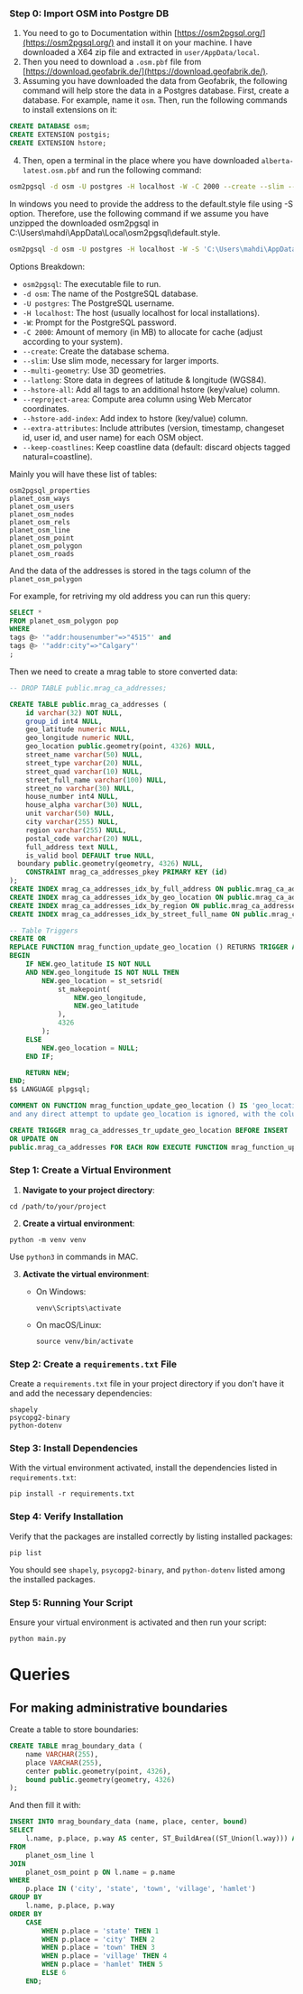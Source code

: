 ### Step 0: Import OSM into Postgre DB
1. You need to go to Documentation within [https://osm2pgsql.org/](https://osm2pgsql.org/) and install it on your machine. I have downloaded a X64 zip file and extracted in `user/AppData/local`.
2. Then you need to download a `.osm.pbf` file from [https://download.geofabrik.de/](https://download.geofabrik.de/).
3. Assuming you have downloaded the data from Geofabrik, the following command will help store the data in a Postgres database. First, create a database. For example, name it `osm`. Then, run the following commands to install extensions on it:

```sql
CREATE DATABASE osm;
CREATE EXTENSION postgis;
CREATE EXTENSION hstore;
```

4. Then, open a terminal in the place where you have downloaded `alberta-latest.osm.pbf` and run the following command:

```bash
osm2pgsql -d osm -U postgres -H localhost -W -C 2000 --create --slim --multi-geometry --latlong --hstore-all --reproject-area --hstore-add-index --extra-attributes --keep-coastlines ./alberta-latest.osm.pbf
```

In windows you need to provide the address to the default.style file using -S option. Therefore, use the following command if we assume you have unzipped the downloaded osm2pgsql in C:\Users\mahdi\AppData\Local\osm2pgsql\default.style.

```bash
osm2pgsql -d osm -U postgres -H localhost -W -S 'C:\Users\mahdi\AppData\Local\osm2pgsql\default.style' -C 2000 --create --slim --multi-geometry --latlong --hstore-all --reproject-area --hstore-add-index --extra-attributes --keep-coastlines ./canada-latest.osm.pbf
```

Options Breakdown:

- `osm2pgsql`: The executable file to run.
- `-d osm`: The name of the PostgreSQL database.
- `-U postgres`: The PostgreSQL username.
- `-H localhost`: The host (usually localhost for local installations).
- `-W`: Prompt for the PostgreSQL password.
- `-C 2000`: Amount of memory (in MB) to allocate for cache (adjust according to your system).
- `--create`: Create the database schema.
- `--slim`: Use slim mode, necessary for larger imports.
- `--multi-geometry`: Use 3D geometries.
- `--latlong`: Store data in degrees of latitude & longitude (WGS84).
- `--hstore-all`: Add all tags to an additional hstore (key/value) column.
- `--reproject-area`: Compute area column using Web Mercator coordinates.
- `--hstore-add-index`: Add index to hstore (key/value) column.
- `--extra-attributes`: Include attributes (version, timestamp, changeset id, user id, and user name) for each OSM object.
- `--keep-coastlines`: Keep coastline data (default: discard objects tagged natural=coastline).

Mainly you will have these list of tables:

```
osm2pgsql_properties
planet_osm_ways
planet_osm_users
planet_osm_nodes
planet_osm_rels
planet_osm_line
planet_osm_point
planet_osm_polygon
planet_osm_roads
```

And the data of the addresses is stored in the tags column of the `planet_osm_polygon`

For example, for retriving my old address you can run this query:

```sql
SELECT *
FROM planet_osm_polygon pop
WHERE
tags @> '"addr:housenumber"=>"4515"' and
tags @> '"addr:city"=>"Calgary"'
;
```

Then we need to create a mrag table to store converted data:

```sql
-- DROP TABLE public.mrag_ca_addresses;

CREATE TABLE public.mrag_ca_addresses (
	id varchar(32) NOT NULL,
	group_id int4 NULL,
	geo_latitude numeric NULL,
	geo_longitude numeric NULL,
	geo_location public.geometry(point, 4326) NULL,
	street_name varchar(50) NULL,
	street_type varchar(20) NULL,
	street_quad varchar(10) NULL,
	street_full_name varchar(100) NULL,
	street_no varchar(30) NULL,
	house_number int4 NULL,
	house_alpha varchar(30) NULL,
	unit varchar(50) NULL,
	city varchar(255) NULL,
	region varchar(255) NULL,
	postal_code varchar(20) NULL,
	full_address text NULL,
	is_valid bool DEFAULT true NULL,
  boundary public.geometry(geometry, 4326) NULL,
	CONSTRAINT mrag_ca_addresses_pkey PRIMARY KEY (id)
);
CREATE INDEX mrag_ca_addresses_idx_by_full_address ON public.mrag_ca_addresses USING btree (full_address);
CREATE INDEX mrag_ca_addresses_idx_by_geo_location ON public.mrag_ca_addresses USING gist (geo_location);
CREATE INDEX mrag_ca_addresses_idx_by_region ON public.mrag_ca_addresses USING btree (region);
CREATE INDEX mrag_ca_addresses_idx_by_street_full_name ON public.mrag_ca_addresses USING btree (street_full_name);

-- Table Triggers
CREATE OR
REPLACE FUNCTION mrag_function_update_geo_location () RETURNS TRIGGER AS $$
BEGIN
	IF NEW.geo_latitude IS NOT NULL
	AND NEW.geo_longitude IS NOT NULL THEN
		NEW.geo_location = st_setsrid(
			st_makepoint(
				NEW.geo_longitude,
				NEW.geo_latitude
			),
			4326
		);
	ELSE
		NEW.geo_location = NULL;
	END IF;

	RETURN NEW;
END;
$$ LANGUAGE plpgsql;

COMMENT ON FUNCTION mrag_function_update_geo_location () IS 'geo_location is always calculated based on geo_latitude and geo_longitude, 
and any direct attempt to update geo_location is ignored, with the column being recalculated from geo_latitude and geo_longitude instead.';

CREATE TRIGGER mrag_ca_addresses_tr_update_geo_location BEFORE INSERT
OR UPDATE ON
public.mrag_ca_addresses FOR EACH ROW EXECUTE FUNCTION mrag_function_update_geo_location();

```

### Step 1: Create a Virtual Environment

1.  **Navigate to your project directory**:

```
cd /path/to/your/project
```

2. **Create a virtual environment**:

```
python -m venv venv
```

Use `python3` in commands in MAC.

3.  **Activate the virtual environment**:
    
    -   On Windows:
        
        ```
        venv\Scripts\activate
        ```
        
    -   On macOS/Linux:
        
        ```
        source venv/bin/activate
        ```
        

### Step 2: Create a `requirements.txt` File

Create a `requirements.txt` file in your project directory if you don't have it and add the necessary dependencies:

```
shapely
psycopg2-binary
python-dotenv
```

### Step 3: Install Dependencies

With the virtual environment activated, install the dependencies listed in `requirements.txt`:

```
pip install -r requirements.txt
```

### Step 4: Verify Installation

Verify that the packages are installed correctly by listing installed packages:

```
pip list
```

You should see `shapely`, `psycopg2-binary`, and `python-dotenv` listed among the installed packages.

### Step 5: Running Your Script

Ensure your virtual environment is activated and then run your script:

```
python main.py
```

# Queries

## For making administrative boundaries

Create a table to store boundaries:

```sql
CREATE TABLE mrag_boundary_data (
    name VARCHAR(255),
    place VARCHAR(255),
    center public.geometry(point, 4326),
    bound public.geometry(geometry, 4326)
);
```

And then fill it with: 

```sql
INSERT INTO mrag_boundary_data (name, place, center, bound)
SELECT 
    l.name, p.place, p.way AS center, ST_BuildArea((ST_Union(l.way))) AS bound
FROM 
    planet_osm_line l
JOIN 
    planet_osm_point p ON l.name = p.name
WHERE 
	p.place IN ('city', 'state', 'town', 'village', 'hamlet') 
GROUP BY
    l.name, p.place, p.way
ORDER BY 
    CASE 
        WHEN p.place = 'state' THEN 1
        WHEN p.place = 'city' THEN 2
        WHEN p.place = 'town' THEN 3
        WHEN p.place = 'village' THEN 4
        WHEN p.place = 'hamlet' THEN 5
        ELSE 6
    END;
```